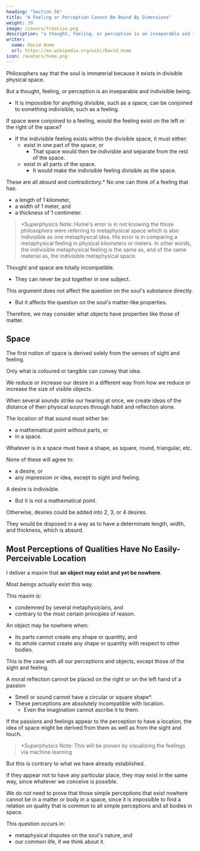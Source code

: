 ```yaml
---
heading: "Section 5b"
title: "A Feeling or Perception Cannot Be Bound By Dimensions"
weight: 30
image: /covers/treatise.png
description: "a thought, feeling, or perception is an inseparable and indivisible being."
writer:
  name: David Hume
  url: https://en.wikipedia.org/wiki/David_Hume
icon: /avatars/hume.png
---
```




Philosophers say that the soul is immaterial because it exists in divisible physical space. 

<!-- A remarkable argument is commonly used for the soul's immateriality:
- Whatever exists in divisible space is extended consists of parts.
- Whatever consists of parts is divisible, at least in the imagination.
 -->

But a thought, feeling, or perception is an inseparable and indivisible being.
- It is impossible for anything divisible, such as a space, can be conjoined to something indivisible, such as a feeling.

If space were conjoined to a feeling, would the feeling exist on the left or the right of the space?
<!-- - If the feeling is conjoined in this space, it must exist somewhere within the dimensions of the space. -->
- If the indivisible feeling exists within the divisible space, it must either:
  - exist in one part of the space, or
    - That space would then be indivisble and separate from the rest of the space.
  - exist in all parts of the space.
	- It would make the indivisible feeling divisible as the space.

These are all absurd and contradictory.* No one can think of a feeling that has:
- a length of 1 kilometer,
- a width of 1 meter, and
- a thickness of 1 centimeter.

> *Superphysics Note: Hume's error is in not knowing the those philosophers were referring to metaphysical space which is also indivisible as one metaphysical idea. His error is in comparing a metaphysical feeling in physical kilometers or meters. In other words, the indivisible metaphysical feeling is the same as, and of the same material as, the indivisible metaphysical space.  


Thought and space are totally incompatible.
- They can never be put together in one subject.

This argument does not affect the question on the soul's substance directly.
- But it affects the question on the soul's matter-like properties.

Therefore, we may consider what objects have properties like those of matter.


## Space

The first notion of space is derived solely from the senses of sight and feeling.

Only what is coloured or tangible can convey that idea.

We reduce or increase our desire in a different way from how we reduce or increase the size of visible objects.

When several sounds strike our hearing at once, we create ideas of the distance of their physical sources through habit and reflection alone.

The location of that sound must either be:
- a mathematical point without parts, or
- in a space.

Whatever is in a space must have a shape, as square, round, triangular, etc.

None of these will agree to:
- a desire, or
- any impression or idea, except to sight and feeling.

A desire is indivisible.
- But it is not a mathematical point.

Otherwise, desires could be added into 2, 3, or 4 desires.

They would be disposed in a way as to have a determinate length, width, and thickness, which is absurd.


## Most Perceptions of Qualities Have No Easily-Perceivable Location

I deliver a maxim that **an object may exist and yet be nowhere**.

Most beings actually exist this way.

This maxim is:
- condemned by several metaphysicians, and
- contrary to the most certain principles of reason.

An object may be nowhere when:
- its parts cannot create any shape or quantity, and
- its whole cannot create any shape or quantity with respect to other bodies.

This is the case with all our perceptions and objects, except those of the sight and feeling.

A moral reflection cannot be placed on the right or on the left hand of a passion
- Smell or sound cannot have a circular or square shape*.
- These perceptions are absolutely incompatible with location.
  - Even the imagination cannot ascribe it to them.

If the passions and feelings appear to the perception to have a location, the idea of space might be derived from them as well as from the sight and touch.

> *Superphysics Note: This will be proven by visualizing the feelings via machine learning


But this is contrary to what we have already established.

If they appear not to have any particular place, they may exist in the same way, since whatever we conceive is possible.

We do not need to prove that those simple perceptions that exist nowhere cannot be in a matter or body in a space, since it is impossible to find a relation on quality that is common to all simple perceptions and all bodies in space.

This question occurs in:
- metaphysical disputes on the soul's nature, and
- our common life, if we think about it.

